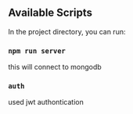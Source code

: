 
## Available Scripts

In the project directory, you can run:

### `npm run server`

this will connect to mongodb

### `auth`

used jwt authontication